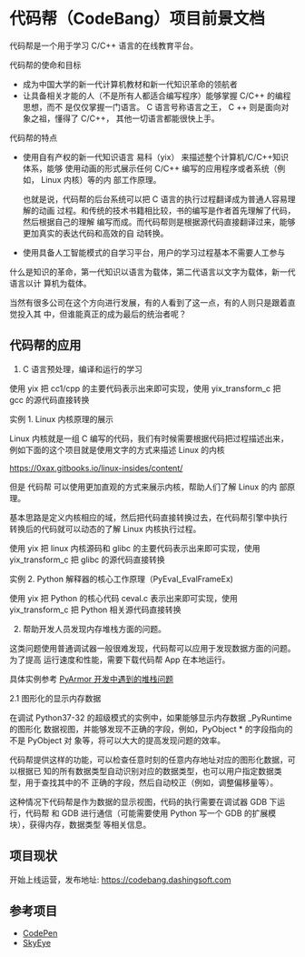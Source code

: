 # 代码帮（CodeBang）项目前景文档

代码帮是一个用于学习 C/C++ 语言的在线教育平台。

代码帮的使命和目标

* 成为中国大学的新一代计算机教材和新一代知识革命的领航者
* 让具备相关才能的人（不是所有人都适合编写程序）能够掌握 C/C++ 的编程思想，而不
  是仅仅掌握一门语言。 C 语言号称语言之王， C ++ 则是面向对象之祖，懂得了 C/C++，
  其他一切语言都能很快上手。

代码帮的特点

* 使用自有产权的新一代知识语言 易科（yix） 来描述整个计算机/C/C++知识体系，能够
  使用动画的形式展示任何 C/C++ 编写的应用程序或者系统（例如， Linux 内核）等的内
  部工作原理。

  也就是说，代码帮的后台系统可以把 C 语言的执行过程翻译成为普通人容易理解的动画
  过程。和传统的技术书籍相比较，书的编写是作者首先理解了代码，然后根据自己的理解
  编写而成。而代码帮则是根据源代码直接翻译过来，能够更加真实的表达代码和高效的自
  动转换。

* 使用具备人工智能模式的自学习平台，用户的学习过程基本不需要人工参与

什么是知识的革命，第一代知识以语言为载体，第二代语言以文字为载体，新一代语言以计
算机为载体。

当然有很多公司在这个方向进行发展，有的人看到了这一点，有的人则只是跟着直觉投入其
中，但谁能真正的成为最后的统治者呢？

## 代码帮的应用

1. C 语言预处理，编译和运行的学习

使用 yix 把 cc1/cpp 的主要代码表示出来即可实现，使用 yix_transform_c
把 gcc 的源代码直接转换

实例 1. Linux 内核原理的展示

Linux 内核就是一组 C 编写的代码，我们有时候需要根据代码把过程描述出来，
例如下面的这个项目就是使用文字的方式来描述 Linux 的内核

https://0xax.gitbooks.io/linux-insides/content/

但是 代码帮 可以使用更加直观的方式来展示内核，帮助人们了解 Linux 的内
部原理。

基本思路是定义内核相应的域，然后把代码直接转换过去，在代码帮引擎中执行
转换后的代码就可以动态的了解 Linux 内核执行过程。

使用 yix 把 linux 内核源码和 glibc 的主要代码表示出来即可实现，使用
yix_transform_c 把 glibc 的源代码直接转换

实例 2. Python 解释器的核心工作原理（PyEval_EvalFrameEx)

使用 yix 把 Python 的核心代码 ceval.c 表示出来即可实现，使用 yix_transform_c 把
Python 相关源代码直接转换

2. 帮助开发人员发现内存堆栈方面的问题。

这类问题使用普通调试器一般很难发现，代码帮可以应用于发现数据方面的问题。为了提高
运行速度和性能，需要下载代码帮 App 在本地运行。

具体实例参考 [PyArmor 开发中遇到的堆栈问题](samples/README.md)

2.1 图形化的显示内存数据

在调试 Python37-32 的超级模式的实例中，如果能够显示内存数据 _PyRuntime 的图形化
数据视图，并能够发现不正确的字段，例如，PyObject * 的字段指向的不是 PyObject 对
象等，将可以大大的提高发现问题的效率。

代码帮提供这样的功能，可以检查任意时刻的任意内存地址对应的图形化数据，可以根据已
知的所有数据类型自动识别对应的数据类型，也可以用户指定数据类型，用于查找其中的不
正确的字段，然后自动校正（例如，调整偏移量等）。

这种情况下代码帮是作为数据的显示视图，代码的执行需要在调试器 GDB 下运行，代码帮
和 GDB 进行通信（可能需要使用 Python 写一个 GDB 的扩展模块），获得内存，数据类型
等相关信息。

## 项目现状

开始上线运营，发布地址: https://codebang.dashingsoft.com

## 参考项目

* [CodePen](https://codepen.io)
* [SkyEye](http://www.digiproto.com/)

